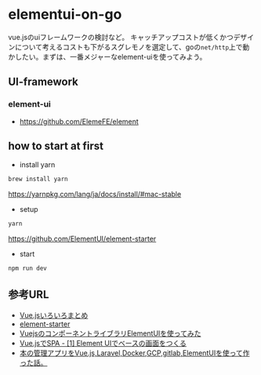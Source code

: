 # elementui-on-go
vue.jsのuiフレームワークの検討など。
キャッチアップコストが低くかつデザインについて考えるコストも下がるスグレモノを選定して、goの`net/http`上で動かしたい。まずは、一番メジャーなelement-uiを使ってみよう。

## UI-framework
### element-ui
- https://github.com/ElemeFE/element

## how to start at first
- install yarn

```bash
brew install yarn
```
https://yarnpkg.com/lang/ja/docs/install/#mac-stable


- setup

```bash
yarn
```

https://github.com/ElementUI/element-starter

- start

```bash
npm run dev
```


## 参考URL
- [Vue.jsいろいろまとめ](https://qiita.com/SatoTakumi/items/36204b04e5743d666a26)
- [element-starter](https://github.com/ElementUI/element-starter)
- [VuejsのコンポーネントライブラリElementUIを使ってみた](https://qiita.com/naoki0531/items/0fe96c21cdb62751d6c6)
- [Vue.jsでSPA - [1] Element UIでベースの画面をつくる](https://qiita.com/narutaro/items/50d0e4714f93279502c9)
- [本の管理アプリをVue.js,Laravel,Docker,GCP,gitlab,ElementUIを使って作った話。](http://tech.innovation.co.jp/2018/02/26/make-book-manage-App.html)